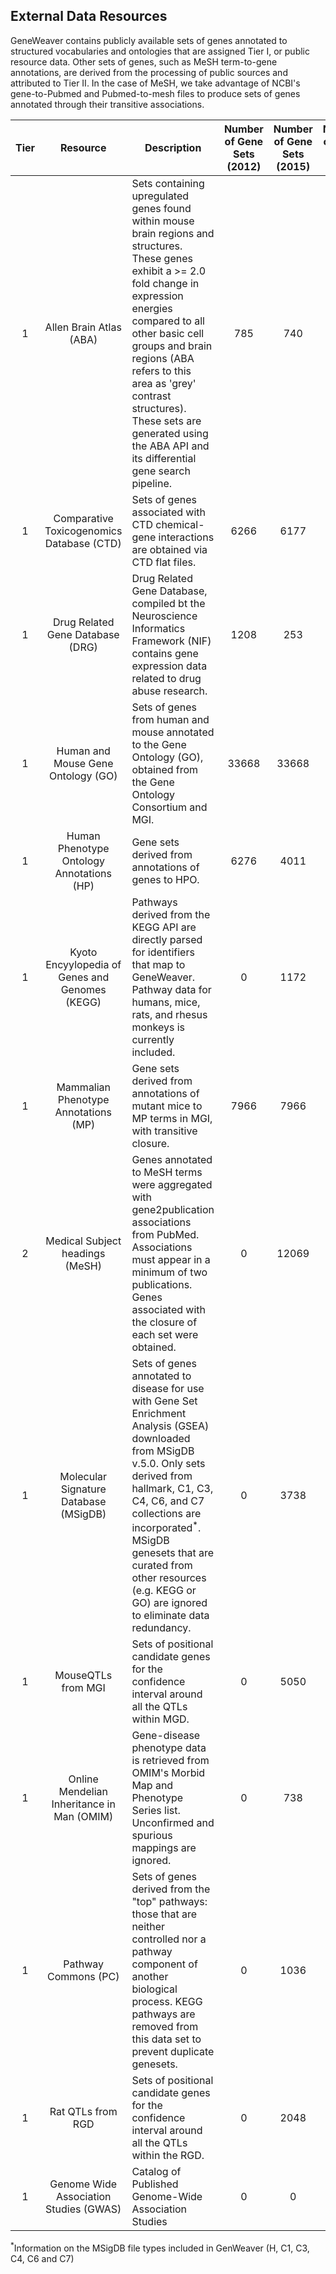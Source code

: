 External Data Resources
-----------------------

GeneWeaver contains publicly available sets of genes annotated to structured 
vocabularies and ontologies that are assigned Tier I, or public resource data. Other 
sets of genes, such as MeSH term-to-gene annotations, are derived from the processing 
of public sources and attributed to Tier II. In the case of MeSH, we take advantage of 
NCBI's gene-to-Pubmed and Pubmed-to-mesh files to produce sets of genes annotated 
through their transitive associations.

| Tier |                    Resource                    | Description                                                                                                                                                                                                                                                                                                                                                 | Number of Gene Sets (2012) | Number of Gene Sets (2015) | Number of Gene Sets (2018) |
|:----:|:----------------------------------------------:|-------------------------------------------------------------------------------------------------------------------------------------------------------------------------------------------------------------------------------------------------------------------------------------------------------------------------------------------------------------|:--------------------------:|:--------------------------:|:--------------------------:|
|  1   |            Allen Brain Atlas (ABA)             | Sets containing upregulated genes found within mouse brain regions and structures. These genes exhibit a >= 2.0 fold change in expression energies compared to all other basic cell groups and brain regions (ABA refers to this area as 'grey' contrast structures). These sets are generated using the ABA API and its differential gene search pipeline. |            785             |            740             |            785             |
|  1   |   Comparative Toxicogenomics Database (CTD)    | Sets of genes associated with CTD chemical-gene interactions are obtained via CTD flat files.                                                                                                                                                                                                                                                               |            6266            |            6177            |           21630            |
|  1   |        Drug Related Gene Database (DRG)        | Drug Related Gene Database, compiled bt the Neuroscience Informatics Framework (NIF) contains gene expression data related to drug abuse research.                                                                                                                                                                                                          |            1208            |            253             |            238             |
|  1   |       Human and Mouse Gene Ontology (GO)       | Sets of genes from human and mouse annotated to the Gene Ontology (GO), obtained from the Gene Ontology Consortium  and MGI.                                                                                                                                                                                                                                |           33668            |           33668            |           85573            |
|  1   |   Human Phenotype Ontology Annotations (HP)    | Gene sets derived from annotations of genes to HPO.                                                                                                                                                                                                                                                                                                         |            6276            |            4011            |            6276            |
|  1   | Kyoto Encyylopedia of Genes and Genomes (KEGG) | Pathways derived from the KEGG API are directly parsed for identifiers that map to GeneWeaver. Pathway data for humans, mice, rats, and rhesus monkeys is currently included.                                                                                                                                                                               |             0              |            1172            |            1339            |
|  1   |      Mammalian Phenotype Annotations (MP)      | Gene sets derived from annotations of mutant mice to MP terms in MGI, with transitive closure.                                                                                                                                                                                                                                                              |            7966            |            7966            |            7931            |
|  2   |        Medical Subject headings (MeSH)         | Genes annotated to MeSH terms were aggregated with gene2publication associations from PubMed. Associations must appear in a minimum of two publications. Genes associated with the closure of each set were obtained.                                                                                                                                       |             0              |           12069            |           12069            |
|  1   |     Molecular Signature Database (MSigDB)      | Sets of genes annotated to disease for use with Gene Set Enrichment Analysis (GSEA) downloaded from MSigDB v.5.0. Only sets derived from hallmark, C1, C3, C4, C6, and C7 collections are incorporated<sup>*</sup>. MSigDB genesets that are curated from other resources (e.g. KEGG or GO) are ignored to eliminate data redundancy.                       |             0              |            3738            |            3738            |
|  1   |               MouseQTLs from MGI               | Sets of positional candidate genes for the confidence interval around all the QTLs within MGD.                                                                                                                                                                                                                                                              |             0              |            5050            |            3405            |
|  1   |   Online Mendelian Inheritance in Man (OMIM)   | Gene-disease phenotype data is retrieved from OMIM's Morbid Map and Phenotype Series list. Unconfirmed and spurious mappings are ignored.                                                                                                                                                                                                                   |             0              |            738             |            738             |
|  1   |              Pathway Commons (PC)              | Sets of genes derived from the "top" pathways: those that are neither controlled nor a pathway component of another biological process. KEGG pathways are removed from this data set to prevent duplicate genesets.                                                                                                                                         |             0              |            1036            |            1149            |
|  1   |               Rat QTLs from RGD                | Sets of positional candidate genes for the confidence interval around all the QTLs within the RGD.                                                                                                                                                                                                                                                          |             0              |            2048            |            2064            |
|  1   |     Genome Wide Association Studies (GWAS)     | Catalog of Published Genome-Wide Association Studies                                                                                                                                                                                                                                                                                                        |             0              |             0              |            3389            |

<sup>*</sup>Information on the MSigDB file types included in GenWeaver (H, C1, C3, C4, C6 and C7)
